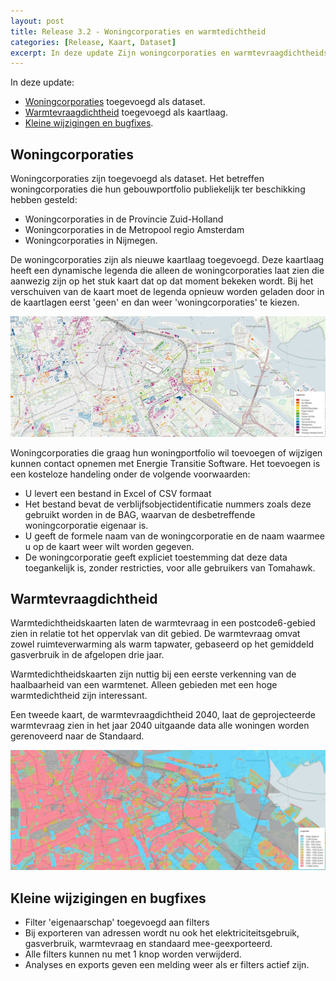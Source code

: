 ```yaml
---
layout: post
title: Release 3.2 - Woningcorporaties en warmtedichtheid
categories: [Release, Kaart, Dataset]
excerpt: In deze update Zijn woningcorporaties en warmtevraagdichtheidskaarten toegevoegd.
---
```

In deze update:
* [Woningcorporaties](#Woningcorporaties) toegevoegd als dataset.
* [Warmtevraagdichtheid](#Warmtevraagdichtheid) toegevoegd als kaartlaag.
* [Kleine wijzigingen en bugfixes](#kleine-wijzigingen-en-bugfixes).

## Woningcorporaties
Woningcorporaties zijn toegevoegd als dataset. Het betreffen woningcorporaties die hun gebouwportfolio publiekelijk ter beschikking hebben gesteld:
* Woningcorporaties in de Provincie Zuid-Holland
* Woningcorporaties in de Metropool regio Amsterdam
* Woningcorporaties in Nijmegen.

De woningcorporaties zijn als nieuwe kaartlaag toegevoegd. Deze kaartlaag heeft een dynamische legenda die alleen de woningcorporaties laat zien die aanwezig zijn op het stuk kaart dat op dat moment bekeken wordt. Bij het verschuiven van de kaart moet de legenda opnieuw worden geladen door in de kaartlagen eerst 'geen' en dan weer 'woningcorporaties' te kiezen.

![Woningcorporaties](/images/2024050901.jpg)

Woningcorporaties die graag hun woningportfolio wil toevoegen of wijzigen kunnen contact opnemen met Energie Transitie Software. Het toevoegen is een kosteloze handeling onder de volgende voorwaarden:
* U levert een bestand in Excel of CSV formaat
* Het bestand bevat de verblijfsobjectidentificatie nummers zoals deze gebruikt worden in de BAG, waarvan de desbetreffende woningcorporatie eigenaar is.
* U geeft de formele naam van de woningcorporatie en de naam waarmee u op de kaart weer wilt worden gegeven.
* De woningcorporatie geeft expliciet toestemming dat deze data toegankelijk is, zonder restricties, voor alle gebruikers van Tomahawk.

## Warmtevraagdichtheid
Warmtedichtheidskaarten laten de warmtevraag in een postcode6-gebied zien in relatie tot het oppervlak van dit gebied. De warmtevraag omvat zowel ruimteverwarming als warm tapwater, gebaseerd op het gemiddeld gasverbruik in de afgelopen drie jaar.

Warmtedichtheidskaarten zijn nuttig bij een eerste verkenning van de haalbaarheid van een warmtenet. Alleen gebieden met een hoge warmtedichtheid zijn interessant.

Een tweede kaart, de warmtevraagdichtheid 2040, laat de geprojecteerde warmtevraag zien in het jaar 2040 uitgaande data alle woningen worden gerenoveerd naar de Standaard.

![Trendanalyse](/images/2024050902.jpg)
 
## Kleine wijzigingen en bugfixes
* Filter 'eigenaarschap' toegevoegd aan filters
* Bij exporteren van adressen wordt nu ook het elektriciteitsgebruik, gasverbruik, warmtevraag en standaard mee-geexporteerd.
* Alle filters kunnen nu met 1 knop worden verwijderd.
* Analyses en exports geven een melding weer als er filters actief zijn.